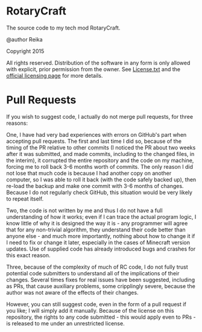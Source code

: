 RotaryCraft
===========

The source code to my tech mod RotaryCraft.

@author Reika

Copyright 2015

All rights reserved.
Distribution of the software in any form is only allowed with
explicit, prior permission from the owner.
See [License.txt](License.txt) and the [official licensing page](https://sites.google.com/site/reikasminecraft/licensing) for more details.


Pull Requests
=============
If you wish to suggest code, I actually do not merge pull requests, for three reasons:

One, I have had very bad experiences with errors on GitHub's part when accepting pull requests. The first and last time I did so, because of the timing of the PR relative to other commits (I noticed the PR about two weeks after it was submitted, and made commits, including to the changed files, in the interim), it corrupted the entire repository and the code on my machine, forcing me to roll back 3-6 months worth of commits. The only reason I did not lose that much code is because I had another copy on another computer, so I was able to roll it back (with the code safely backed up), then re-load the backup and make one commit with 3-6 months of changes. Because I do not regularly check GitHub, this situation would be very likely to repeat itself.

Two, the code is not written by me and thus I do not have a full understanding of how it works; even if I can trace the actual program logic, I know little of why it is designed the way it is - any programmer will agree that for any non-trivial algorithm, they understand their code better than anyone else - and much more importantly, nothing about how to change it if I need to fix or change it later, especially in the cases of Minecraft version updates. Use of supplied code has already introduced bugs and crashes for this exact reason.

Three, because of the complexity of much of RC code, I do not fully trust potential code submitters to understand all of the implications of their changes. Several times fixes for real issues have been suggested, including as PRs, that cause auxiliary problems, some cripplingly severe, because the author was not aware of the effects of their changes.

However, you can still suggest code, even in the form of a pull request if you like; I will simply add it manually.
Because of the license on this repository, the rights to any code submitted - this would apply even to PRs - is released to me under an unrestricted license.
